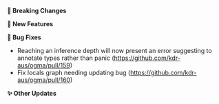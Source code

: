 **🛑 Breaking Changes**

**🔬 New Features**

**🐛 Bug Fixes**
- Reaching an inference depth will now present an error suggesting to annotate types rather than
    panic (https://github.com/kdr-aus/ogma/pull/159)
- Fix locals graph needing updating bug (https://github.com/kdr-aus/ogma/pull/160)

**✨ Other Updates**
